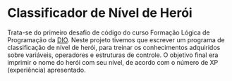 # Classificador de Nível de Herói
Trata-se do primeiro desafio de código do curso Formação Lógica de Programação da [DIO](https://web.dio.me). Neste projeto tivemos que escrever um programa de classificação de nível de herói, para treinar os conhecimentos adquiridos sobre variáveis, operadores e estruturas de controle. O objetivo final era imprimir o nome do herói com seu nível, de acordo com o número de XP (experiência) apresentado.
